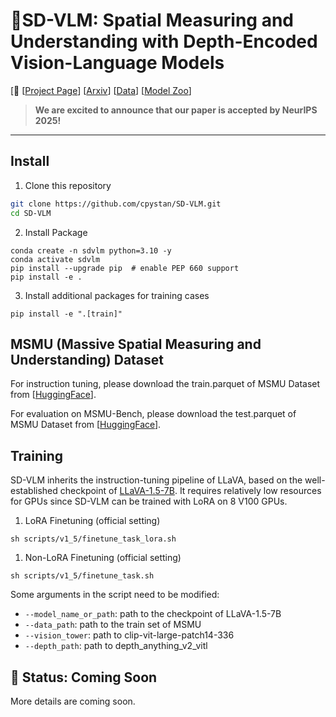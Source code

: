 # 👷SD-VLM: Spatial Measuring and Understanding with Depth-Encoded Vision-Language Models


[📢 [[Project Page](https://cpystan.github.io/SD_VLM_pages/)] [[Arxiv](https://arxiv.org/abs/2509.17664)]  [[Data](https://huggingface.co/datasets/cpystan/MSMU)] [[Model Zoo](https://huggingface.co/cpystan/SD-VLM-7B)] 



> **We are excited to announce that our paper is accepted by NeurIPS 2025!**

---

## Install

1. Clone this repository
```bash
git clone https://github.com/cpystan/SD-VLM.git
cd SD-VLM
```

2. Install Package
```Shell
conda create -n sdvlm python=3.10 -y
conda activate sdvlm
pip install --upgrade pip  # enable PEP 660 support
pip install -e .
```

3. Install additional packages for training cases
```
pip install -e ".[train]"
```
## MSMU (Massive Spatial Measuring and Understanding) Dataset
For instruction tuning, please download the train.parquet of MSMU Dataset from [[HuggingFace](https://huggingface.co/datasets/cpystan/MSMU)]. 

For evaluation on MSMU-Bench, please download the test.parquet of MSMU Dataset from [[HuggingFace](https://huggingface.co/datasets/cpystan/MSMU)]. 

## Training
SD-VLM inherits the instruction-tuning pipeline of LLaVA, based on the well-established checkpoint of [LLaVA-1.5-7B](https://github.com/haotian-liu/LLaVA/). It requires relatively low resources for GPUs since SD-VLM can be trained with LoRA on 8 V100 GPUs. 

1. LoRA Finetuning (official setting)
```Shell
sh scripts/v1_5/finetune_task_lora.sh
```

1. Non-LoRA Finetuning (official setting)
```Shell
sh scripts/v1_5/finetune_task.sh
```

Some arguments in the script need to be modified:

- `--model_name_or_path`: path to the checkpoint of LLaVA-1.5-7B
- `--data_path`: path to the train set of MSMU
- `--vision_tower`: path to clip-vit-large-patch14-336
- `--depth_path`: path to depth_anything_v2_vitl





## 🚧 Status: Coming Soon
More details are coming soon.

